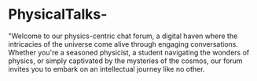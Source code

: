 # PhysicalTalks-
"Welcome to our physics-centric chat forum, a digital haven where the intricacies of the universe come alive through engaging conversations. Whether you're a seasoned physicist, a student navigating the wonders of physics, or simply captivated by the mysteries of the cosmos, our forum invites you to embark on an intellectual journey like no other.
